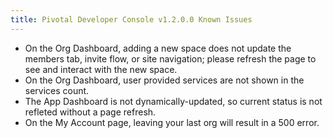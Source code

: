 ```yaml
---
title: Pivotal Developer Console v1.2.0.0 Known Issues
---
```


* On the Org Dashboard, adding a new space does not update the members tab, invite flow, or site navigation; please refresh the page to see and interact with the new space.
* On the Org Dashboard, user provided services are not shown in the services count.
* The App Dashboard is not dynamically-updated, so current status is not refleted without a page refresh.
* On the My Account page, leaving your last org will result in a 500 error.

